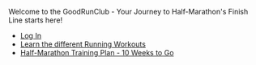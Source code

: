 Welcome to the GoodRunClub - Your Journey to Half-Marathon's Finish Line starts here!

- [Log In](login.md)
- [Learn the different Running Workouts](about.md)
- [Half-Marathon Training Plan - 10 Weeks to Go](plan.md)
